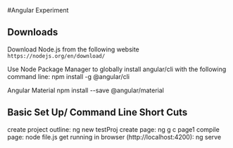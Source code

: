 #Angular Experiment

## Downloads
Download Node.js from the following website `https://nodejs.org/en/download/`

Use Node Package Manager to globally install angular/cli with the following command line: npm install -g @angular/cli

Angular Material
npm install --save @angular/material

## Basic Set Up/ Command Line Short Cuts
create project outline: ng new testProj
create page: ng g c page1
compile page: node file.js
get running in browser (http://localhost:4200): ng serve


